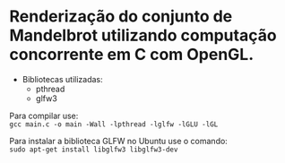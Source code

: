 # Renderização do conjunto de Mandelbrot utilizando computação concorrente em C com OpenGL.

- Bibliotecas utilizadas:
	- pthread
	- glfw3
	
Para compilar use: \
`gcc main.c -o main -Wall -lpthread -lglfw -lGLU -lGL` 

Para instalar a biblioteca GLFW no Ubuntu use o comando: \
`sudo apt-get install libglfw3 libglfw3-dev`


